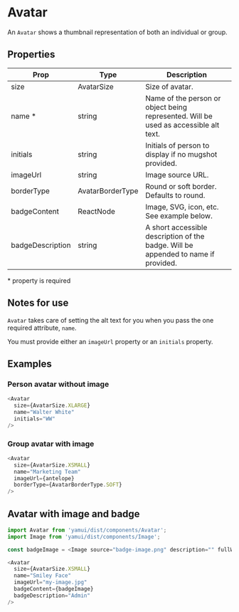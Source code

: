 # Avatar

An `Avatar` shows a thumbnail representation of both an individual or group.

## Properties

| Prop | Type | Description |
| ---- | ---- | ----------- |
| size | AvatarSize | Size of avatar. |
| name * | string | Name of the person or object being represented. Will be used as accessible alt text. |
| initials | string | Initials of person to display if no mugshot provided. |
| imageUrl | string | Image source URL. |
| borderType | AvatarBorderType | Round or soft border. Defaults to round. |
| badgeContent | ReactNode | Image, SVG, icon, etc. See example below. |
| badgeDescription | string | A short accessible description of the badge. Will be appended to name if provided. |

\* property is required

## Notes for use

`Avatar` takes care of setting the alt text for you when you pass the one required attribute, `name`.

You must provide either an `imageUrl` property or an `initials` property.

## Examples

### Person avatar without image

```js
<Avatar
  size={AvatarSize.XLARGE}
  name="Walter White"
  initials="WW"
/>
```

### Group avatar with image

```js
<Avatar
  size={AvatarSize.XSMALL}
  name="Marketing Team"
  imageUrl={antelope}
  borderType={AvatarBorderType.SOFT}
/>
```

## Avatar with image and badge

```js
import Avatar from 'yamui/dist/components/Avatar';
import Image from 'yamui/dist/components/Image';

const badgeImage = <Image source="badge-image.png" description="" fullWidth={true} />;

<Avatar
  size={AvatarSize.XSMALL}
  name="Smiley Face"
  imageUrl="my-image.jpg"
  badgeContent={badgeImage}
  badgeDescription="Admin"
/>
```
